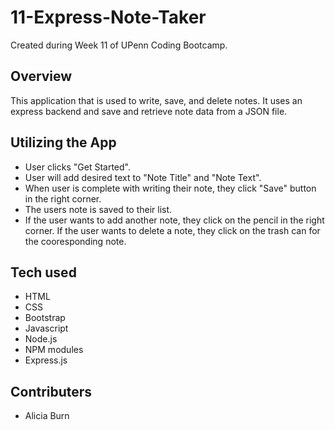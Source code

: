 # 11-Express-Note-Taker
Created during Week 11 of UPenn Coding Bootcamp.

## Overview
This application that is used to write, save, and delete notes. It uses an express backend and save and retrieve note data from a JSON file.

## Utilizing the App
- User clicks "Get Started".
- User will add desired text to "Note Title" and "Note Text".
- When user is complete with writing their note, they click "Save" button in the right corner.
- The users note is saved to their list.
- If the user wants to add another note, they click on the pencil in the right corner. If the user wants to delete a note, they click on the trash can for the cooresponding note.

## Tech used
- HTML
- CSS
- Bootstrap
- Javascript
- Node.js
- NPM modules
- Express.js

## Contributers
- Alicia Burn
